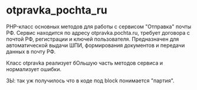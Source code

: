 # otpravka_pochta_ru
PHP-класс основных методов для работы с сервисом "Отправка" почты РФ.
Сервис находится по адресу otpravka.pochta.ru, требует договора с почтой РФ, регистрации и ключей пользователя.
Предназначен для автоматической выдачи ШПИ, формирования документов и передачи данных в почту РФ.

Класс otpravka реализует бОльшую часть методов сервиса и нормализует ошибки.

ЗЫ: так уж получилось что в коде под block понимается "партия".
